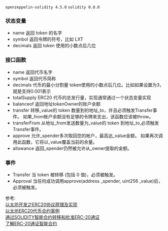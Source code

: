 `openzeppelin-solidity 4.5.0`
`solidity 0.8.0`



### 状态变量
* name 返回 token 的名字 
* symbol 返回令牌的符号，比如 LXT 
* decimals 返回 token 使用的小数点后几位
### 接口函数
* name 返回代币名字
* symbol 返回代币简称
* decimals 代币的最小分割量 token使用的小数点后几位。比如如果设置为3，就是支持0.001表示
* totalSupply ERC20 代币的总发行量，实现通常通过一个状态变量实现 
* balanceof 返回地址tokenOwner的账户余额 
* transfer 转移_value的 token 数量到的地址_to，并且必须触发Transfer事件。 如果_from帐户余额没有足够的令牌来支出，该函数应该被throw。 
* transferFrom 从地址_from发送数量为_value的 token 到地址_to,必须触发Transfer事件。 
* approve 允许_spender多次取回您的帐户，最高达_value金额。 如果再次调用此函数，它将以_value覆盖当前的余量。 
* allowance 返回_spender仍然被允许从_owner提取的金额。
### 事件
* Transfer 当 token 被转移 (包括 0 值)，必须被触发。 
* Approval 当任何成功调用approve(address _spender, uint256 _value)后，必须被触发。



参考:   
[以太坊开发之ERC20协议原理及实现](https://www.dazhuanlan.com/xiaodonging/topics/1229584)    
[以太坊ERC20代币合约案例 ](https://www.cnblogs.com/jameszou/p/10131443.html)    
[通过SOLIDITY智能合约转移和批准ERC-20通证](https://ethereum.org/zh/developers/tutorials/transfers-and-approval-of-erc-20-tokens-from-a-solidity-smart-contract/)   
[了解ERC-20通证智能合约](https://ethereum.org/zh/developers/tutorials/understand-the-erc-20-token-smart-contract/)